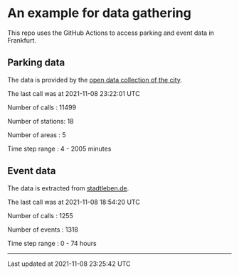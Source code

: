 # An example for data gathering

This repo uses the GitHub Actions to access parking and event data in Frankfurt.

## Parking data
The data is provided by the [open data collection of the city](https://www.offenedaten.frankfurt.de/).

The last call was at 2021-11-08 23:22:01 UTC

Number of calls   : 11499

Number of stations:    18

Number of areas   :     5

Time step range   :     4 -  2005 minutes


## Event data
The data is extracted from [stadtleben.de](https://stadtleben.de/frankfurt/).

The last call was at 2021-11-08 18:54:20 UTC

Number of calls   : 1255

Number of events  : 1318

Time step range   :    0 -   74 hours


----

Last updated at 2021-11-08 23:25:42 UTC
